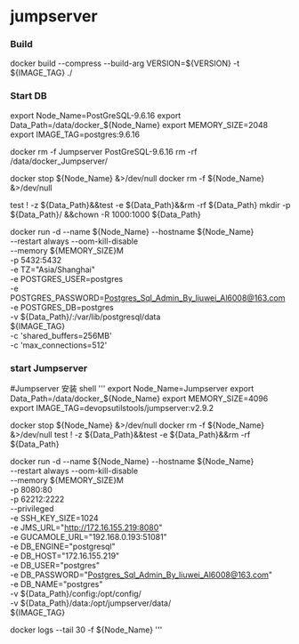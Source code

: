 # jumpserver

### Build

docker build --compress --build-arg VERSION=${VERSION} -t ${IMAGE_TAG} ./

### Start DB
export Node_Name=PostGreSQL-9.6.16
export Data_Path=/data/docker_${Node_Name}
export MEMORY_SIZE=2048
export IMAGE_TAG=postgres:9.6.16

docker rm -f Jumpserver PostGreSQL-9.6.16
rm -rf /data/docker_Jumpserver/

docker stop ${Node_Name} &>/dev/null
docker rm -f ${Node_Name} &>/dev/null

test ! -z ${Data_Path}&&test -e ${Data_Path}&&rm -rf ${Data_Path}
mkdir -p ${Data_Path}/ &&chown -R 1000:1000 ${Data_Path}

docker run -d --name ${Node_Name} --hostname ${Node_Name} \
    --restart always --oom-kill-disable \
    --memory ${MEMORY_SIZE}M \
    -p 5432:5432 \
    -e TZ="Asia/Shanghai" \
    -e POSTGRES_USER=postgres \
    -e POSTGRES_PASSWORD=Postgres_Sql_Admin_By_liuwei_Al6008@163.com \
    -e POSTGRES_DB=postgres \
    -v ${Data_Path}/:/var/lib/postgresql/data \
${IMAGE_TAG} \
   -c 'shared_buffers=256MB' \
   -c 'max_connections=512'
   
### start Jumpserver
#Jumpserver 安装
shell '''
export Node_Name=Jumpserver
export Data_Path=/data/docker_${Node_Name}
export MEMORY_SIZE=4096
export IMAGE_TAG=devopsutilstools/jumpserver:v2.9.2


docker stop ${Node_Name} &>/dev/null
docker rm -f ${Node_Name} &>/dev/null
test ! -z ${Data_Path}&&test -e ${Data_Path}&&rm -rf ${Data_Path}

docker run -d --name ${Node_Name} --hostname ${Node_Name} \
    --restart always --oom-kill-disable \
    --memory ${MEMORY_SIZE}M \
    -p 8080:80 \
    -p 62212:2222 \
    --privileged \
    -e SSH_KEY_SIZE=1024 \
    -e JMS_URL="http://172.16.155.219:8080" \
    -e GUCAMOLE_URL="192.168.0.193:51081" \
    -e DB_ENGINE="postgresql" \
    -e DB_HOST="172.16.155.219" \
    -e DB_USER="postgres" \
    -e DB_PASSWORD="Postgres_Sql_Admin_By_liuwei_Al6008@163.com" \
    -e DB_NAME="postgres" \
    -v ${Data_Path}/config:/opt/config/ \
    -v ${Data_Path}/data:/opt/jumpserver/data/ \
${IMAGE_TAG}

docker logs --tail 30 -f ${Node_Name}
'''
